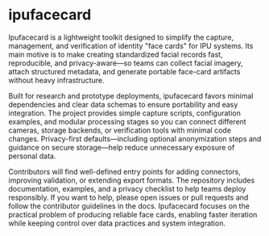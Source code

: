 # ipufacecard

Ipufacecard is a lightweight toolkit designed to simplify the capture, management, and verification of identity "face cards" for IPU systems. Its main motive is to make creating standardized facial records fast, reproducible, and privacy-aware—so teams can collect facial imagery, attach structured metadata, and generate portable face-card artifacts without heavy infrastructure.

Built for research and prototype deployments, ipufacecard favors minimal dependencies and clear data schemas to ensure portability and easy integration. The project provides simple capture scripts, configuration examples, and modular processing stages so you can connect different cameras, storage backends, or verification tools with minimal code changes. Privacy-first defaults—including optional anonymization steps and guidance on secure storage—help reduce unnecessary exposure of personal data.

Contributors will find well-defined entry points for adding connectors, improving validation, or extending export formats. The repository includes documentation, examples, and a privacy checklist to help teams deploy responsibly. If you want to help, please open issues or pull requests and follow the contributor guidelines in the docs. Ipufacecard focuses on the practical problem of producing reliable face cards, enabling faster iteration while keeping control over data practices and system integration.
